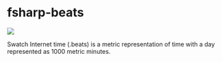 # fsharp-beats
![](https://github.com/tyauvil/fsharp-beats/workflows/build/badge.svg)

Swatch Internet time (.beats) is a metric representation of time with a day represented as 1000 metric minutes.
